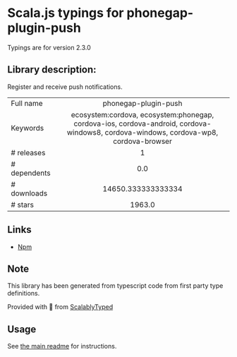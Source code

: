 
# Scala.js typings for phonegap-plugin-push

Typings are for version 2.3.0

## Library description:
Register and receive push notifications.

|                    |                 |
| ------------------ | :-------------: |
| Full name          | phonegap-plugin-push |
| Keywords           | ecosystem:cordova, ecosystem:phonegap, cordova-ios, cordova-android, cordova-windows8, cordova-windows, cordova-wp8, cordova-browser |
| # releases         | 1 |
| # dependents       | 0.0 |
| # downloads        | 14650.333333333334 |
| # stars            | 1963.0 |

## Links
- [Npm](https://www.npmjs.com/package/phonegap-plugin-push)
    


## Note
This library has been generated from typescript code from first party type definitions.

Provided with :purple_heart: from [ScalablyTyped](https://github.com/oyvindberg/ScalablyTyped)

## Usage
See [the main readme](../../readme.md) for instructions.


